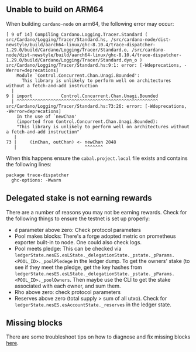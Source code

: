 ## Unable to build on ARM64

When building `cardano-node` on arm64, the following error may occur:

```
[ 9 of 14] Compiling Cardano.Logging.Tracer.Standard ( src/Cardano/Logging/Tracer/Standard.hs, /src/cardano-node/dist-newstyle/build/aarch64-linux/ghc-8.10.4/trace-dispatcher-1.29.0/build/Cardano/Logging/Tracer/Standard.o, /src/cardano-node/dist-newstyle/build/aarch64-linux/ghc-8.10.4/trace-dispatcher-1.29.0/build/Cardano/Logging/Tracer/Standard.dyn_o )
src/Cardano/Logging/Tracer/Standard.hs:9:1: error: [-Wdeprecations, -Werror=deprecations]
    Module `Control.Concurrent.Chan.Unagi.Bounded':
      This library is unlikely to perform well on architectures without a fetch-and-add instruction
  |
9 | import           Control.Concurrent.Chan.Unagi.Bounded
  | ^^^^^^^^^^^^^^^^^^^^^^^^^^^^^^^^^^^^^^^^^^^^^^^^^^^^^^
src/Cardano/Logging/Tracer/Standard.hs:73:26: error: [-Wdeprecations, -Werror=deprecations]
    In the use of `newChan'
    (imported from Control.Concurrent.Chan.Unagi.Bounded):
    "This library is unlikely to perform well on architectures without a fetch-and-add instruction"
   |
73 |     (inChan, outChan) <- newChan 2048
   |                          ^^^^^^^
```

When this happens ensure the `cabal.project.local` file exists and contains the following lines:

```
package trace-dispatcher
  ghc-options: -Wwarn
```

## Delegated stake is not earning rewards

There are a number of reasons you may not be earning rewards.  Check for the following things to ensure the testnet is set up properly:

* `d` parameter above zero: Check protocol parameters
* Pool makes blocks: There's a forge adopted metric on prometheus exporter built-in to node. One could also check logs.
* Pool meets pledge: This can be checked via `ledgerState.nesES.esLState._delegationState._pstate._pParams.<POOL_ID>._poolPledege` in the ledger dump. To get the owners' stake (to see if they meet the pledge, get the key hashes from `ledgerState.nesES.esLState._delegationState._pstate._pParams.<POOL_ID>._poolOwners`. Then maybe use the CLI to get the stake associated with each owner, and sum them.
* Rho above zero: check protocol parameters
* Reserves above zero (total supply > sum of all utxo).  Check for `ledgerState.nesES.esAccountState._reserves` in the ledger state.

## Missing blocks
There are some troubleshoot tips on how to diagnose and fix missing blocks [here](https://input-output.atlassian.net/wiki/spaces/QA/pages/2368897711/Debug+missing+block).